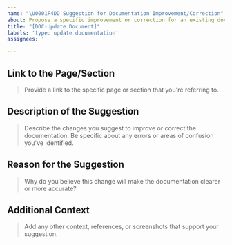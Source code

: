 ```yaml
---
name: "\U0001F4DD Suggestion for Documentation Improvement/Correction"
about: Propose a specific improvement or correction for an existing document.
title: "[DOC-Update Document]"
labels: 'type: update documentation'
assignees: ''

---
```


## Link to the Page/Section

> Provide a link to the specific page or section that you're referring to.



## Description of the Suggestion

> Describe the changes you suggest to improve or correct the documentation. Be specific about any errors or areas of confusion you've identified.



## Reason for the Suggestion

> Why do you believe this change will make the documentation clearer or more accurate?



## Additional Context

> Add any other context, references, or screenshots that support your suggestion.
